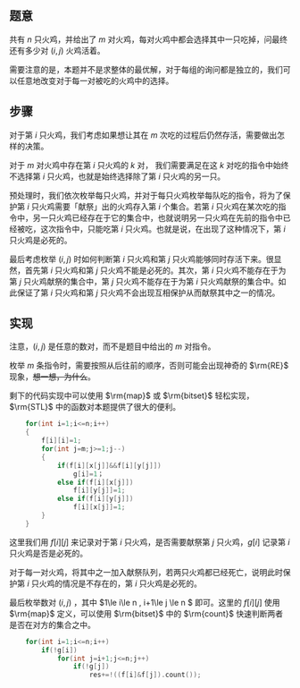## 题意

共有 $n$ 只火鸡，并给出了 $m$ 对火鸡，每对火鸡中都会选择其中一只吃掉，问最终还有多少对 $(i,j)$ 火鸡活着。

需要注意的是，本题并不是求整体的最优解，对于每组的询问都是独立的，我们可以任意地改变对于每一对被吃的火鸡中的选择。

## 步骤

对于第 $i$ 只火鸡，我们考虑如果想让其在 $m$ 次吃的过程后仍然存活，需要做出怎样的决策。

对于 $m$ 对火鸡中存在第 $i$ 只火鸡的 $k$ 对， 我们需要满足在这 $k$ 对吃的指令中始终不选择第  $i$ 只火鸡，也就是始终选择除了第 $i$ 只火鸡的另一只。

预处理时，我们依次枚举每只火鸡，并对于每只火鸡枚举每队吃的指令，将为了保护第 $i$ 只火鸡需要「献祭」出的火鸡存入第 $i$ 个集合。若第 $i$ 只火鸡在某次吃的指令中，另一只火鸡已经存在于它的集合中，也就说明另一只火鸡在先前的指令中已经被吃，这次指令中，只能吃第 $i$ 只火鸡。也就是说，在出现了这种情况下，第 $i$ 只火鸡是必死的。

最后考虑枚举 $(i,j)$ 时如何判断第 $i$ 只火鸡和第 $j$ 只火鸡能够同时存活下来。很显然，首先第 $i$ 只火鸡和第 $j$ 只火鸡不能是必死的。其次，第 $i$ 只火鸡不能存在于为第 $j$ 只火鸡献祭的集合中，第 $j$ 只火鸡不能存在于为第 $i$ 只火鸡献祭的集合中。如此保证了第 $i$ 只火鸡和第 $j$ 只火鸡不会出现互相保护从而献祭其中之一的情况。

## 实现

注意，$(i,j)$ 是任意的数对，而不是题目中给出的 $m$ 对指令。

枚举 $m$ 条指令时，需要按照从后往前的顺序，否则可能会出现神奇的 $\rm{RE}$ 现象，~~想一想，为什么~~。

剩下的代码实现中可以使用 $\rm{map}$ 或 $\rm{bitset}$ 轻松实现，$\rm{STL}$ 中的函数对本题提供了很大的便利。


```cpp
	for(int i=1;i<=n;i++)
	{
		f[i][i]=1;
		for(int j=m;j>=1;j--)
		{
			if(f[i][x[j]]&&f[i][y[j]])
			    g[i]=1；
			else if(f[i][x[j]])
			    f[i][y[j]]=1;
			else if(f[i][y[j]])
			    f[i][x[j]]=1;
		}
	}
```
这里我们用 $f[i][j]$ 来记录对于第 $i$ 只火鸡，是否需要献祭第 $j$ 只火鸡，$g[i]$ 记录第 $i$ 只火鸡是否是必死的。

对于每一对火鸡，将其中之一加入献祭队列，若两只火鸡都已经死亡，说明此时保护第 $i$ 只火鸡的情况是不存在的，第 $i$ 只火鸡是必死的。

最后枚举数对 $(i,j)$ ，其中 $1\le i\le n , i+1\le j \le n $ 即可。这里的 $f[i][j]$ 使用 $\rm{map}$ 定义，可以使用 $\rm{bitset}$ 中的 $\rm{count}$ 快速判断两者是否在对方的集合之中。

```cpp
	for(int i=1;i<=n;i++)
		if(!g[i])
		    for(int j=i+1;j<=n;j++)
			    if(!g[j])
			    	res+=!((f[i]&f[j]).count());
```
